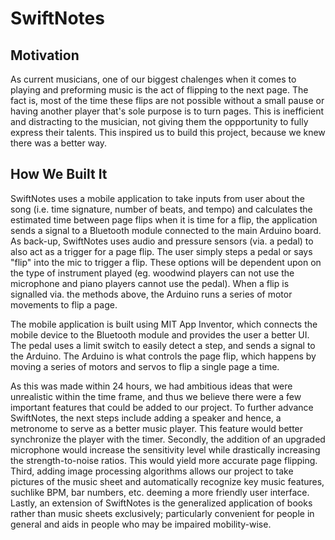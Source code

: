 # SwiftNotes
## Motivation
As current musicians, one of our biggest chalenges when it comes to playing and preforming music is the act of flipping to the next page. The fact is, most of the time these flips are not possible without a small pause or having another player that's sole purpose is to turn pages. This is inefficient and distracting to the musician, not giving them the oppportunity to fully express their talents. This inspired us to build this project, because we knew there was a better way.

## How We Built It
SwiftNotes uses a mobile application to take inputs from user about the song (i.e. time signature, number of beats, and tempo) and calculates the estimated time between page flips when it is time for a flip, the application sends a signal to a Bluetooth module connected to the main Arduino board. As back-up, SwiftNotes uses audio and pressure sensors (via. a pedal) to also act as a trigger for a page flip. The user simply steps a pedal or says "flip" into the mic to trigger a flip. These options will be dependent upon on the type of instrument played (eg. woodwind players can not use the microphone and piano players cannot use the pedal). When a flip is signalled via. the methods above, the Arduino runs a series of motor movements to flip a page.

The mobile application is built using MIT App Inventor, which connects the mobile device to the Bluetooth module and provides the user a better UI. The pedal uses a limit switch to easily detect a step, and sends a signal to the Arduino. The Arduino is what controls the page flip, which happens by moving a series of motors and servos to flip a single page a time.

As this was made within 24 hours, we had ambitious ideas that were unrealistic within the time frame, and thus we believe there were a few important features that could be added to our project. To further advance SwiftNotes, the next steps include adding a speaker and hence, a metronome to serve as a better music player. This feature would better synchronize the player with the timer. Secondly, the addition of an upgraded microphone would increase the sensitivity level while drastically increasing the strength-to-noise ratios. This would yield more accurate page flipping. Third, adding image processing algorithms allows our project to take pictures of the music sheet and automatically recognize key music features, suchlike BPM, bar numbers, etc. deeming a more friendly user interface. Lastly, an extension of SwiftNotes is the generalized application of books rather than music sheets exclusively; particularly convenient for people in general and aids in people who may be impaired mobility-wise.
